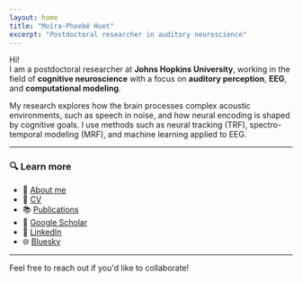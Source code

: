 ```yaml
---
layout: home
title: "Moïra-Phoebé Huet"
excerpt: "Postdoctoral researcher in auditory neuroscience"
---
```


Hi!  
I am a postdoctoral researcher at **Johns Hopkins University**, working in the field of **cognitive neuroscience** with a focus on **auditory perception**, **EEG**, and **computational modeling**.

My research explores how the brain processes complex acoustic environments, such as speech in noise, and how neural encoding is shaped by cognitive goals. I use methods such as neural tracking (TRF), spectro-temporal modeling (MRF), and machine learning applied to EEG.

---

### 🔍 Learn more
- 👤 [About me](/about/)
- 📄 [CV](/cv/)
- 📚 [Publications](/publications/)
- 🔗 [Google Scholar](https://scholar.google.com/citations?user=XXXXXX)  
- 💼 [LinkedIn](https://www.linkedin.com/in/mphuet/)  
- 🌐 [Bluesky](https://bsky.app/profile/mphuet.bsky.social)

---

Feel free to reach out if you'd like to collaborate!
